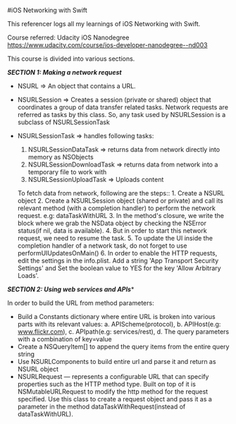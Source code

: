 #iOS Networking with Swift

This referencer logs all my learnings of iOS Networking with Swift. 

Course referred: Udacity iOS Nanodegree https://www.udacity.com/course/ios-developer-nanodegree--nd003

This course is divided into various sections. 

*****************SECTION 1: Making a network request*****************

* NSURL => An object that contains a URL.
* NSURLSession => Creates a session (private or shared) object that coordinates a group of data transfer related tasks. Network requests are referred as tasks by this class. So, any task used by NSURLSession is a subclass of NSURLSessionTask
* NSURLSessionTask => handles following tasks:
	1. NSURLSessionDataTask => returns data from network directly into memory as NSObjects
	2. NSURLSessionDownloadTask => returns data from network into a temporary file to work with
	3. NSURLSessionUploadTask => Uploads content

	To fetch data from network, following are the steps::
	  1. Create a NSURL object 
	  2. Create a NSURLSession object (shared or private) and call its relevant method (with a completion handler) to perform the network request. e.g: dataTaskWithURL 
	  3. In the method's closure, we write the block where we grab the NSData object by checking the NSError status(if nil, data is available). 
	  4. But in order to start this network request, we need to resume the task. 
	  5. To update the UI inside the completion handler of a network task, do not forget to use performUIUpdatesOnMain()
	  6. In order to enable the HTTP requests, edit the settings in the info.plist. Add a string 'App Transport Security Settings' and Set the boolean value to YES for the key 'Allow Arbitrary Loads'.


*****************SECTION 2: Using web services and APIs******************

In order to build the URL from method parameters:

* Build a Constants dictionary where entire URL is broken into various parts with its relevant values:
		a. APIScheme(protocol), 
		b. APIHost(e.g: www.flickr.com),
		c. APIpath(e.g: services/rest),
		d. The query parameters with a combination of key=value 
* Create a NSQueryItem[] to append the query items from the entire query string
* Use NSURLComponents to build entire url and parse it and return as NSURL object
* NSURLRequest — represents a configurable URL that can specify properties such as the HTTP method type. Built on top of it is NSMutableURLRequest to modify the http method for the request specified. Use this class to create a request object and pass it as a parameter in the method dataTaskWithRequest(instead of dataTaskWithURL). 
	

